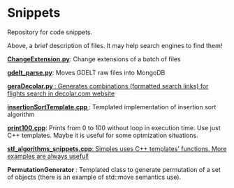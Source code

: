 Snippets
========

Repository for code snippets. 

Above, a brief description of files. It may help search engines to find them!

<b><a href="https://github.com/wesleymesquita/Snippets/blob/master/ChangeExtension.py"> ChangeExtension.py</a></b>: Change extensions of a batch of files 

<b><a href="https://github.com/wesleymesquita/Snippets/blob/master/gdelt_parse.py"> gdelt_parse.py</a></b>: Moves GDELT raw files into MongoDB 

<b><a href="https://github.com/wesleymesquita/Snippets/blob/master/geraDecolar.py"> geraDecolar.py </b>: Generates combinations (formatted search links) for flights search in <a href="http://www.decolar.com"> decolar.com website </a>  

<b><a href="https://github.com/wesleymesquita/Snippets/blob/master/insertionSortTemplate.cpp"> insertionSortTemplate.cpp </a></b>: Templated implementation of insertion sort algorithm

<b><a href="https://github.com/wesleymesquita/Snippets/blob/master/print100.cpp">print100.cpp</a></b>: Prints from 0 to 100 without loop in execution time. Use just C++ templates. Maybe it is useful for some optmization situations.

<b><a href="https://github.com/wesleymesquita/Snippets/blob/master/stl_algorithms_snippets.cpp">stl_algorithms_snippets.cpp</b>: Simples uses <algorithms> C++ templates' functions. More examples are always useful!

<b><a href="https://github.com/wesleymesquita/Snippets/tree/master/PermutationGenerator"> </a> PermutationGenerator </b>: Templated class to generate permutation of a set of objects (there is an example of std::move semantics use).
